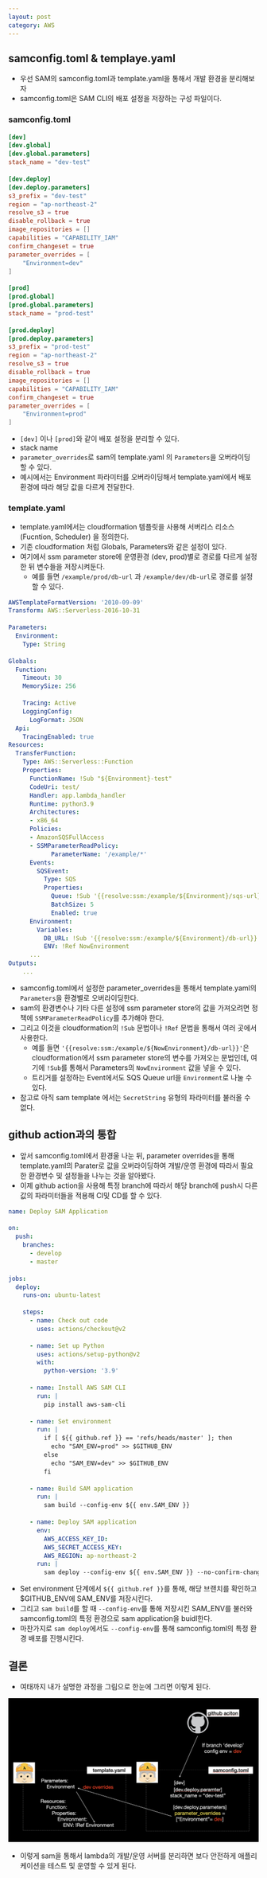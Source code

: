 ```yaml
---
layout: post
category: AWS
---
```


## samconfig.toml & templaye.yaml
- 우선 SAM의 samconfig.toml과 template.yaml을 통해서 개발 환경을 분리해보자
- samconfig.toml은 SAM CLI의 배포 설정을 저장하는 구성 파일이다.

### samconfig.toml

```toml
[dev]
[dev.global]
[dev.global.parameters]
stack_name = "dev-test"

[dev.deploy]
[dev.deploy.parameters]
s3_prefix = "dev-test"
region = "ap-northeast-2"
resolve_s3 = true
disable_rollback = true
image_repositories = []
capabilities = "CAPABILITY_IAM"
confirm_changeset = true
parameter_overrides = [
    "Environment=dev"
]

[prod]
[prod.global]
[prod.global.parameters]
stack_name = "prod-test"

[prod.deploy]
[prod.deploy.parameters]
s3_prefix = "prod-test"
region = "ap-northeast-2"
resolve_s3 = true
disable_rollback = true
image_repositories = []
capabilities = "CAPABILITY_IAM"
confirm_changeset = true
parameter_overrides = [
    "Environment=prod"
]
```

- `[dev]` 이나 `[prod]`와 같이 배포 설정을 분리할 수 있다.
- stack name
- `parameter_overrides`로 sam의 template.yaml 의 `Parameters`을 오버라이딩 할 수 있다.
- 예시에서는 Environment 파라미터를 오버라이딩해서 template.yaml에서 배포 환경에 따라 해당 값을 다르게 전달한다.

### template.yaml

- template.yaml에서는 cloudformation 템플릿을 사용해 서버리스 리소스(Fucntion, Scheduler) 을 정의한다.
- 기존 cloudformation 처럼 Globals, Parameters와 같은 설정이 있다.
- 여기에서 ssm parameter store에 운영환경 (dev, prod)별로 경로를 다르게 설정 한 뒤 변수들을 저장시켜둔다.
    - 예를 들면 `/example/prod/db-url` 과 `/example/dev/db-url`로 경로를 설정할 수 있다.

```yaml
AWSTemplateFormatVersion: '2010-09-09'
Transform: AWS::Serverless-2016-10-31

Parameters:
  Environment:
    Type: String

Globals:
  Function:
    Timeout: 30
    MemorySize: 256

    Tracing: Active
    LoggingConfig:
      LogFormat: JSON
  Api:
    TracingEnabled: true
Resources:
  TransferFunction:
    Type: AWS::Serverless::Function
    Properties:
      FunctionName: !Sub "${Environment}-test"
      CodeUri: test/
      Handler: app.lambda_handler
      Runtime: python3.9
      Architectures:
      - x86_64
      Policies:
      - AmazonSQSFullAccess
      - SSMParameterReadPolicy:
            ParameterName: '/example/*'
      Events:
        SQSEvent:
          Type: SQS
          Properties:
            Queue: !Sub '{{resolve:ssm:/example/${Environment}/sqs-url}}'
            BatchSize: 5
            Enabled: true
      Environment:
        Variables:
          DB_URL: !Sub '{{resolve:ssm:/example/${Environment}/db-url}}'
          ENV: !Ref NowEnvironment
      ...
Outputs:
    ...
```

- samconfig.toml에서 설정한 parameter_overrides을 통해서 template.yaml의 `Parameters`을 환경별로 오버라이딩한다.
- sam의 환경변수나 기타 다른 설정에 ssm parameter store의 값을 가져오려면 정책에 `SSMParameterReadPolicy`를 추가해야 한다.
- 그리고 이것을 cloudformation의 `!Sub` 문법이나 `!Ref` 문법을 통해서 여러 곳에서 사용한다.
    - 예를 들면 `'{{resolve:ssm:/example/${NowEnvironment}/db-url}}'`은 cloudformation에서 ssm parameter store의 변수를 가져오는 문법인데, 여기에 `!Sub`를 통해서 Parameters의 `NowEnvironment` 값을 넣을 수 있다.
    - 트리거를 설정하는 Event에서도 SQS Queue url을 `Environment`로 나눌 수 있다.
- 참고로 아직 sam template 에서는 `SecretString` 유형의 파라미터를 불러올 수 없다.

## github action과의 통합

- 앞서 samconfig.toml에서 환경울 나눈 뒤, parameter overrides을 통해 template.yaml의 Parater로 값을 오버라이딩하여 개발/운영 환경에 따라서 필요한 환경변수 및 설정들을 나누는 것을 알아봤다.
- 이제 github action을 사용해 특정 branch에 따라서 해당 branch에 push시 다른 값의 파라미터들을 적용해 CI및 CD를 할 수 있다.

```yaml
name: Deploy SAM Application

on:
  push:
    branches:
      - develop
      - master

jobs:
  deploy:
    runs-on: ubuntu-latest

    steps:
      - name: Check out code
        uses: actions/checkout@v2

      - name: Set up Python
        uses: actions/setup-python@v2
        with:
          python-version: '3.9'

      - name: Install AWS SAM CLI
        run: |
          pip install aws-sam-cli

      - name: Set environment
        run: |
          if [ ${{ github.ref }} == 'refs/heads/master' ]; then
            echo "SAM_ENV=prod" >> $GITHUB_ENV
          else
            echo "SAM_ENV=dev" >> $GITHUB_ENV
          fi

      - name: Build SAM application
        run: |
          sam build --config-env ${{ env.SAM_ENV }}

      - name: Deploy SAM application
        env:
          AWS_ACCESS_KEY_ID: 
          AWS_SECRET_ACCESS_KEY: 
          AWS_REGION: ap-northeast-2
        run: |
          sam deploy --config-env ${{ env.SAM_ENV }} --no-confirm-changeset --capabilities CAPABILITY_IAM
```

- Set environment 단계에서 `${{ github.ref }}`를 통해, 해당 브랜치를 확인하고 $GITHUB_ENV에 SAM_ENV를 저장시킨다.
- 그리고 `sam build`를 할 때 `--config-env`를 통해 저장시킨 SAM_ENV를 불러와 samconfig.toml의 특정 환경으로 sam application을 buidl한다.
- 마찬가지로 `sam deploy`에서도 `--config-env`를 통해 samconfig.toml의 특정 환경 배포를 진행시킨다.

## 결론

- 여태까지 내가 설명한 과정을 그림으로 한눈에 그리면 이렇게 된다.

![alt text](/assets/images/AWS/image/3/image.png)

- 이렇게 sam을 통해서 lambda의 개발/운영 서버를 분리하면 보다 안전하게 애플리케이션을 테스트 및 운영할 수 있게 된다.